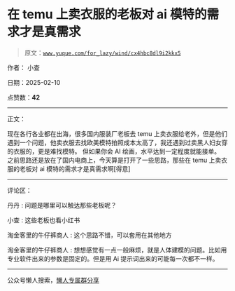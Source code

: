 # 在 temu 上卖衣服的老板对 ai 模特的需求才是真需求

> 原文：[`www.yuque.com/for_lazy/wind/cx4hbc8dl9i2kkx5`](https://www.yuque.com/for_lazy/wind/cx4hbc8dl9i2kkx5)

作者： 小查

日期：2025-02-10

点赞数：**42**

* * *

正文：

现在各行各业都在出海，很多国内服装厂老板去 temu 上卖衣服给老外，但是他们遇到一个问题，他卖衣服去找欧美模特拍照成本太高了，我还遇到过卖黑人妇女穿的衣服的，更是难找模特。
但如果你会 AI 绘画，水平达到一定程度就能接单。
之前思路还是放在了国内电商上，今天算是打开了一些思路，那些在 temu 上卖衣服的老板对 ai 模特的需求才是真需求啊[得意]

* * *

评论区：

丹丹 : 问题是哪里可以触达那些老板呢？

小查 : 这些老板也看小红书

淘金客里的牛仔裤商人 : 这个思路不错，可以套用在其他地方

淘金客里的牛仔裤商人 : 想想感觉有一点一般麻烦，就是人体建模的问题。比如用专业软件出来的参数是固定的。但是用 Ai 提示词出来的可能每一次都不一样。

* * *

公众号懒人搜索，[懒人专属群分享](https://lazybook.fun/#/blog/group)